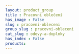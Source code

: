 ```yaml
---
layout: product_group
title : Pracovní oblečení
has_image : False
slug : pracovni-obleceni
group_slug : pracovni-obleceni
cat_slug : odevy-a-doplnky
has_index : False
products:
---
```


